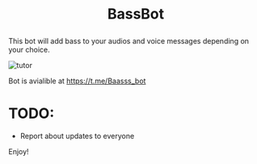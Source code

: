 # <p align="center">BassBot

This bot will add bass to your audios and voice messages depending on your choice.

![tutor](https://github.com/karaz159/bass_bot/blob/master/pic/tutor.gif)

Bot is avialible at https://t.me/Baasss_bot

# TODO:

* Report about updates to everyone

Enjoy!
